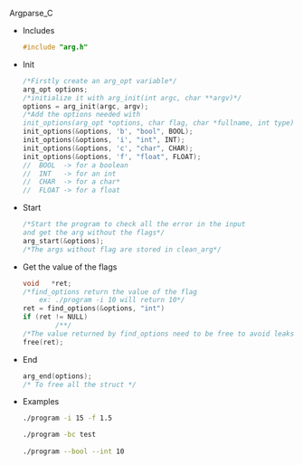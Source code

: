 Argparse_C

- Includes
    
    ```c
    #include "arg.h"
    ```
    
- Init
    
    ```c
    /*Firstly create an arg_opt variable*/
    arg_opt	options;
    /*initialize it with arg_init(int argc, char **argv)*/
    options = arg_init(argc, argv);
    /*Add the options needed with 
    init_options(arg_opt *options, char flag, char *fullname, int type)*/
    init_options(&options, 'b', "bool", BOOL);
    init_options(&options, 'i', "int", INT);
    init_options(&options, 'c', "char", CHAR);
    init_options(&options, 'f', "float", FLOAT);
    //  BOOL  -> for a boolean
    //  INT   -> for an int
    //  CHAR  -> for a char*
    //  FLOAT -> for a float 
    ```
    
- Start
    
    ```c
    /*Start the program to check all the error in the input
    and get the arg without the flags*/
    arg_start(&options);
    /*The args without flag are stored in clean_arg*/
    ```
    
- Get the value of the flags
    
    ```c
    void   *ret;
    /*find_options return the value of the flag
    	ex: ./program -i 10 will return 10*/
    ret = find_options(&options, "int")
    if (ret != NULL)
    		/**/
    /*The value returned by find_options need to be free to avoid leaks*/
    free(ret);
    ```
    
- End
    
    ```c
    arg_end(options);
    /* To free all the struct */
    ```

- Examples
    
    ```bash
    ./program -i 15 -f 1.5
    
    ./program -bc test
    	
    ./program --bool --int 10
    
    ```
